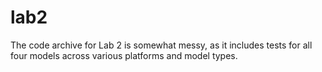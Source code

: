 # lab2

The code archive for Lab 2 is somewhat messy, as it includes tests for all four models across various platforms and model types.
